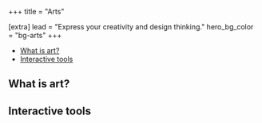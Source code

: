 +++
title = "Arts"

[extra]
lead = "Express your creativity and design thinking."
hero_bg_color = "bg-arts"
+++

- [What is art?](#what-is-art)
- [Interactive tools](#interactive-tools)

## What is art?

## Interactive tools

